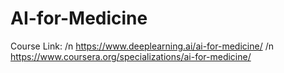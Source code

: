 # AI-for-Medicine
Course Link: 
/n https://www.deeplearning.ai/ai-for-medicine/
/n https://www.coursera.org/specializations/ai-for-medicine/
